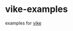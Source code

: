 # vike-examples

examples for [vike]([https://github.com/brillout/vite-plugin-ssr](https://github.com/vikejs/vike)https://github.com/vikejs/vike)
